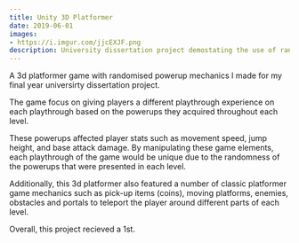 ```yaml
---
title: Unity 3D Platformer
date: 2019-06-01
images:
- https://i.imgur.com/jjcEXJF.png
description: University dissertation project demostating the use of randomised game mechanics in a 3D platformer game
---
```


A 3d platformer game with randomised powerup mechanics I made for my final year universirty dissertation project. 

The game focus on giving players a different playthrough experience on each playthrough based on the powerups they acquired throughout each level.

These powerups affected player stats such as movement speed, jump height, and base attack damage. By manipulating these game elements, each playthrough of the game would be unique due to the randomness of the powerups that were presented in each level.

Additionally, this 3d platformer also featured a number of classic platformer game mechanics such as pick-up items (coins), moving platforms, enemies, obstacles and portals to teleport the player around different parts of each level.

Overall, this project recieved a 1st.


